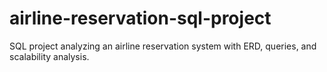 # airline-reservation-sql-project
SQL project analyzing an airline reservation system with ERD, queries, and scalability analysis.
